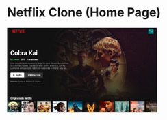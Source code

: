 # Netflix Clone (Home Page)


<img src="https://github.com/williamsilva-98/netflix-clone-react-js/blob/main/screenshots/home.png" width="350" title="hover text">
